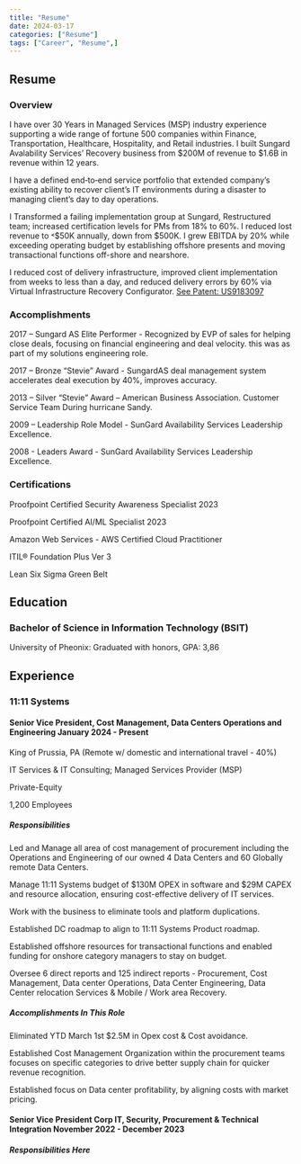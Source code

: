 ```yaml
---
title: "Resume"
date: 2024-03-17
categories: ["Resume"]
tags: ["Career", "Resume",]
---
```


## Resume

### Overview

I have over 30 Years in Managed Services (MSP) industry experience supporting a wide range of fortune 500 companies within Finance, Transportation, Healthcare, Hospitality, and Retail industries. I built Sungard Avalability Services’ Recovery business from $200M of revenue to $1.6B in revenue within 12 years. 

I have a defined end‐to‐end service portfolio that extended company’s existing ability to recover client’s IT environments during a disaster to managing client’s day to day operations.

I Transformed a failing implementation group at Sungard, Restructured team; increased certification levels for PMs from 18% to 60%. I reduced lost revenue to ˂$50K annually, down from $500K. I grew EBITDA by 20% while exceeding operating budget by establishing offshore presents and moving transactional functions off-shore and nearshore.

I reduced cost of delivery infrastructure, improved client implementation from weeks to less than a day, and reduced delivery errors by 60% via Virtual Infrastructure Recovery Configurator. [See Patent: US9183097]("")

### Accomplishments

2017 – Sungard AS Elite Performer - Recognized by EVP of sales for helping close deals, focusing on financial engineering and deal velocity. this was as part of my solutions engineering role.

2017 – Bronze “Stevie” Award - SungardAS deal management system accelerates deal execution by 40%, improves accuracy.

2013 – Silver “Stevie” Award – American Business Association. Customer Service Team  During hurricane Sandy.

2009 – Leadership Role Model - SunGard Availability Services Leadership Excellence.

2008 - Leaders Award - SunGard Availability Services Leadership Excellence.

### Certifications

Proofpoint Certified Security Awareness Specialist 2023 

Proofpoint Certified AI/ML Specialist 2023

Amazon Web Services - AWS Certified Cloud Practitioner

ITIL® Foundation Plus Ver 3

Lean Six Sigma Green Belt

## Education

### Bachelor of Science in Information Technology (BSIT)

University of Pheonix: Graduated with honors, GPA: 3,86

## Experience

### 11:11 Systems

#### Senior Vice President, Cost Management, Data Centers Operations and Engineering January 2024 - Present

King of Prussia, PA (Remote w/ domestic and international travel - 40%)

IT Services & IT Consulting; Managed Services Provider (MSP)

Private-Equity

1,200 Employees

##### Responsibilities

Led and Manage all area of cost management of procurement including the Operations and Engineering of our owned 4 Data Centers and 60 Globally remote Data Centers.

Manage 11:11 Systems budget of $130M OPEX in software and $29M CAPEX and resource allocation, ensuring cost-effective delivery of IT services.

Work with the business to eliminate tools and platform duplications.

Established DC roadmap to align to 11:11 Systems Product roadmap.

Established offshore resources for transactional functions and enabled funding for onshore category managers to stay on budget.

Oversee 6 direct reports and 125 indirect reports - Procurement, Cost Management, Data center Operations, Data Center Engineering, Data Center relocation Services & Mobile / Work area Recovery.

##### Accomplishments In This Role

Eliminated YTD March 1st $2.5M in Opex cost & Cost avoidance.

Established Cost Management Organization within the procurement teams focuses on specific categories to drive better supply chain for quicker revenue recognition.

Established focus on Data center profitability, by aligning costs with market pricing.

#### Senior Vice President Corp IT, Security, Procurement & Technical Integration November 2022 - December 2023

##### Responsibilities Here
